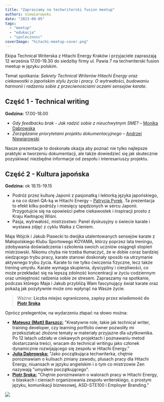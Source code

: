 ```yaml
---
title: "Zapraszamy na techwriterski fusion meetup"
authors: niewiarowski
date: "2023-09-05"
tags:
  - "meetup"
  - "edukacja"
  - "spolecznosc"
coverImage: "hitachi-meetup-cover.png"
---
```


Ekipa Technical Writerska z Hitachi Energy Kraków i przyjaciele zapraszają 12 września 17.00-19.30 do siedziby firmy ul. Pawia 7 na techwriterski fusion meetup w języku polskim.

<!--truncate-->

Temat spotkania: _Sekrety Technical Writerów Hitachi Energy oraz ciekawostki o japońskim stylu życia i pracy. O wytrwałości, budowaniu harmonii i radzeniu sobie z przeciwnościami oczami sensejów karate._

## Część 1 - Technical writing

**Godzina:** 17.00-18.00

- _Gdy feedbacku brak - Jak radzić sobie z nieuchwytnym SME?_ – [Monika Dąbrowska](https://www.linkedin.com/in/monika-klimek1/)
- _Zarządzanie priorytetami projektu dokumentacyjnego_ – [Andrzej Niewiarowski](https://www.linkedin.com/in/andrzej-niewiarowski-tech-writer/)

Nasze prezentacje to doskonała okazja aby poznać nie tylko najlepsze praktyki w tworzeniu dokumentacji, ale także dowiedzieć się jak skutecznie pozyskiwać niezbędne informacje od zespołu i interesariuszy projektu.

## Część 2 - Kultura japońska

**Godzina:** ok 18.15-19.15

- Podróż przez kulturę Japonii z pasjonatką i lektorką języka japońskiego, a na co dzień QA-ką w Hitachi Energy – [Patrycją Pyrek](https://www.linkedin.com/in/patrycja-pyrek/). Ta prezentacja to efekt kilku podróży i miesięcy spędzonych w sercu Japonii. Przygotujcie się na opowieści pełne ciekawostek i inspiracji prosto z Kraju Kwitnącej Wiśni.
- Pasja, wytrwałość, mistrzostwo: Panel dyskusyjny o świecie karate i wystawa zdjęć z cyklu Walka z Cieniem.

Maja Wójcik i Jakub Piasecki to dwójka utalentowanych sensejów karate z Małopolskiego Klubu Sportowego KOYAMA, którzy poprzez lata treningu, zdobywania doświadczenia i szkolenia swoich uczniów osiągnęli stopień mistrzowski. Nikomu chyba nie trzeba tłumaczyć, że w dobie coraz bardziej siedzącego trybu pracy, karate stanowi doskonały sposób na utrzymanie aktywnego trybu życia. Karate to nie tylko ćwiczenia fizyczne, lecz także trening umysłu. Karate wymaga skupienia, dyscypliny i cierpliwości, co może przekładać się na lepszą zdolność koncentracji w życiu codziennym oraz umiejętność radzenia sobie ze stresem.
Zapraszamy na spotkanie, podczas którego Maja i Jakub przybliżą Wam fascynujący świat karate oraz pokażą jak pozytywnie może ono wpłynąć na Wasze życie.

> Ważne: **Liczba miejsc ograniczona, zapisy przez wiadomość do [Piotr Sroka](https://www.linkedin.com/in/piotrsrokatechwriter/)**

Oprócz prelegentów, na wydarzeniu złapać na słowo można:

- [**Mateusz (Matt) Barszcz:**](https://www.linkedin.com/in/mattbarszcz/) "Kreatywne role, takie jak technical writer, training developer, czy learning portfolio owner pozwoliły mi przekształcać złożone tematy w materiały przyjazne dla użytkownika. Po 12 latach udziału w ciekawych projektach i poznawaniu metod dostarczania treści, wracam do technical writingu jako członek dynamicznie rozwijającego się zespołu w Hitachi Energy."
- [**Julia Dąbrowska:**](https://www.linkedin.com/in/julia-d-19a065114/) "Jako początkująca techwriterka, chętnie porozmawiam o kulisach zmiany zawodu, plusach pracy dla Hitachi Energy, niuansach w języku angielskim i o tym co mistrzowie Zen nazywają "umysłem początkującego".
- [**Piotr Sroka:**](https://www.linkedin.com/in/piotrsrokatechwriter/) "Chętnie porozmawiam o walorach pracy w Hitachi Energy, o blaskach i cieniach organizowania zespołu writerskiego, o prostym języku, komunikacji biznesowej, ASD-STE100 i Employer Branding."

![](images/hitachi-meetup-1.png)
